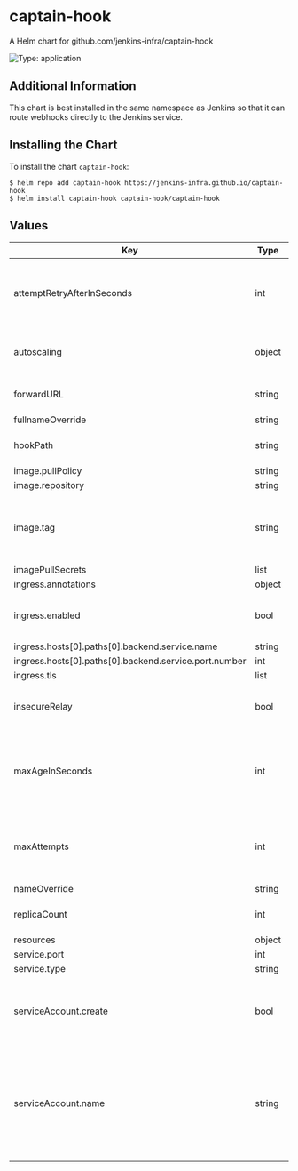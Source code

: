 # captain-hook

A Helm chart for github.com/jenkins-infra/captain-hook

![Type: application](https://img.shields.io/badge/Type-application-informational?style=flat-square)

## Additional Information

This chart is best installed in the same namespace as Jenkins so that it can route webhooks directly
to the Jenkins service.

## Installing the Chart

To install the chart `captain-hook`:

```console
$ helm repo add captain-hook https://jenkins-infra.github.io/captain-hook
$ helm install captain-hook captain-hook/captain-hook
```

## Values

| Key | Type | Default | Description |
|-----|------|---------|-------------|
| attemptRetryAfterInSeconds | int | `60` | Number of seconds the next retry should not be attempted before |
| autoscaling | object | `{"enabled":false,"maxReplicas":100,"minReplicas":1,"targetCPUUtilizationPercentage":80}` | Autoscaling configuration, disabled by default |
| forwardURL | string | `"http://jenkins:8080/github-webhook/"` | Url to send all webhook events to |
| fullnameOverride | string | `""` |  |
| hookPath | string | `"/hook"` | Path to listen for webhook events on |
| image.pullPolicy | string | `"IfNotPresent"` |  |
| image.repository | string | `"jenkinsciinfra/captain-hook"` |  |
| image.tag | string | `""` | Overrides the image tag whose default is the chart appVersion. |
| imagePullSecrets | list | `[]` |  |
| ingress.annotations | object | `{}` |  |
| ingress.enabled | bool | `true` | Create an ingress resource for this service |
| ingress.hosts[0].paths[0].backend.service.name | string | `"captain-hook"` |  |
| ingress.hosts[0].paths[0].backend.service.port.number | int | `8080` |  |
| ingress.tls | list | `[]` |  |
| insecureRelay | bool | `false` | Should we relay to insecure tls endpoints |
| maxAgeInSeconds | int | `3600` | Maximum age in seconds a successful webhook should be live for |
| maxAttempts | int | `10` | Maximum number of times this webhook should be attempted |
| nameOverride | string | `""` |  |
| replicaCount | int | `1` | Number of replicas to run |
| resources | object | `{}` |  |
| service.port | int | `8080` |  |
| service.type | string | `"ClusterIP"` |  |
| serviceAccount.create | bool | `true` | Specifies whether a service account should be created |
| serviceAccount.name | string | `""` | The name of the service account to use. If not set and create is true, a name is generated using the fullname template |
